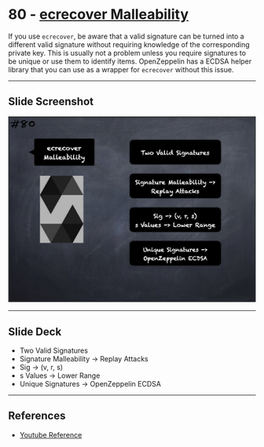 # 80 - [ecrecover Malleability](ecrecover%20Malleability.md)
If you use `ecrecover`, be aware that a valid signature can be turned into a different valid signature without requiring knowledge of the corresponding private key. This is usually not a problem unless you require signatures to be unique or use them to identify items. OpenZeppelin has a ECDSA helper library that you can use as a wrapper for `ecrecover` without this issue.
___
## Slide Screenshot
![080.png](../../images/solidity101/080.png)
___
## Slide Deck
- Two Valid Signatures
- Signature Malleability -> Replay Attacks
- Sig -> (v, r, s)
- s Values -> Lower Range
- Unique Signatures -> OpenZeppelin ECDSA
___
## References
- [Youtube Reference](https://youtu.be/WgU7KKKomMk?t=1854)


